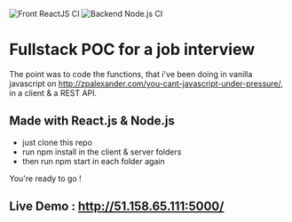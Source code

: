![Front ReactJS CI](https://github.com/zeley93/FullStackMasteosTest/workflows/Front%20ReactJS%20CI/badge.svg?branch=main)
![Backend Node.js CI](https://github.com/zeley93/FullStackMasteosTest/workflows/Backend%20Node.js%20CI/badge.svg)

# Fullstack POC for a job interview

The point was to code the functions, that i've been doing in vanilla javascript on http://zpalexander.com/you-cant-javascript-under-pressure/, in a client & a REST API.

## Made with **React.js** & **Node.js**


- just clone this repo
- run npm install in the client & server folders
- then run npm start in each folder again

You're ready to go !

## Live Demo : http://51.158.65.111:5000/
